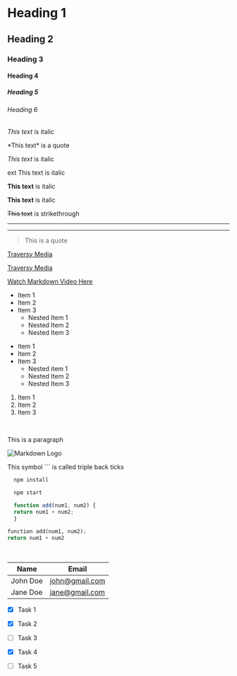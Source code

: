 <!-- Headings -->

# Heading 1
## Heading 2
### Heading 3
#### Heading 4
##### Heading 5
###### Heading 6

<!-- Italics -->

*This text* is italic

\*This text\* is a quote

_This text_ is italic

ext This text is italic

<!-- Strong -->

**This text** is italic

__This text__ is italic

<!-- Strikethrough -->

~~This text~~ is strikethrough

<!-- Horizontal Rule -->

---
___

<!-- Blockquote -->

> This is a quote

<!-- Links -->

[Traversy Media](http://www.traversymedia.com)

[Traversy Media](http://www.traversymedia.com "Traversy Media")

[Watch Markdown Video Here](https://www.youtube.com/watch?v=HUBNt18RFbo "Markdown Crash Course")

<!-- UL -->

* Item 1
* Item 2
* Item 3
  * Nested Item 1
  * Nested Item 2
  * Nested Item 3

- Item 1 
- Item 2 
- Item 3
  - Nested item 1
  - Nested Item 2
  - Nested Item 3

<!-- OL -->

1. Item 1
2. Item 2
3. Item 3

&nbsp;

<!-- Inline Code Block -->
<p>This is a paragraph </p>

<!-- Images -->

![Markdown Logo](https://www.markdown-here.com/img/icon256.png)

<p>This symbol ``` is called triple back ticks</p>

<!-- Github Markdown -->

<!-- Code Blocks -->

```bash
  npm install
  
  npm start
```

```javascript
  function add(num1, num2) {
  return num1 + num2;
  }
```
```python
function add(num1, num2);
return num1 + num2
```
&nbsp;

<!-- Tabless -->
| Name    |  Email         |
|---------|----------------|
|John Doe | john@gmail.com |
|Jane Doe | jane@gmail.com |

<!-- Task List -->

* [x] Task 1
* [x] Task 2
* [ ] Task 3
*[x] Task 4
*[ ] Task 5



